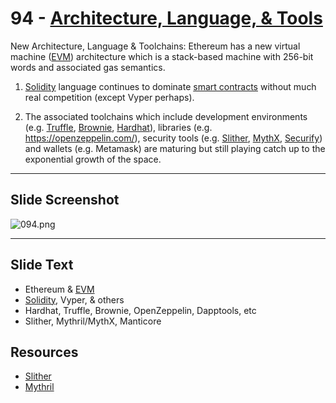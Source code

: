 # 94 - [Architecture, Language, & Tools](Architecture,%20Language,%20&%20Tools.md)

New Architecture, Language & Toolchains: Ethereum has a new virtual machine ([EVM](EVM.md)) architecture which is a stack-based machine with 256-bit words and associated gas semantics. 

1.  [Solidity](https://docs.soliditylang.org/en/v0.8.9/) language continues to dominate [smart contracts](Smart%20Contracts.md) without much real competition (except Vyper perhaps). 
    
2.  The associated toolchains which include development environments (e.g. [Truffle](https://www.trufflesuite.com/), [Brownie](https://www.browniesuite.com/en/p/homepage), [Hardhat](https://hardhat.org/)), libraries (e.g. https://openzeppelin.com/), security tools (e.g. [Slither](https://github.com/crytic/slither), [MythX](https://mythx.io/), [Securify](https://www.securify.nl)) and wallets (e.g. Metamask) are maturing but still playing catch up to the exponential growth of the space.

___
## Slide Screenshot
![094.png](../images/ethereum101/094.png)
___
## Slide Text
- Ethereum & [EVM](EVM.md)
- [Solidity](Solidity.md), Vyper, & others
- Hardhat, Truffle, Brownie, OpenZeppelin, Dapptools, etc
- Slither, Mythril/MythX, Manticore 

## Resources
- [Slither](https://github.com/crytic/slither)
- [Mythril](https://github.com/ConsenSys/mythril)

